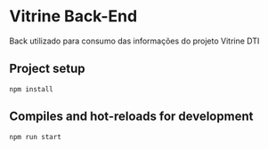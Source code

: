 # Vitrine Back-End
Back utilizado para consumo das informações do projeto Vitrine DTI

## Project setup
`npm install `

## Compiles and hot-reloads for development
`npm run start`
